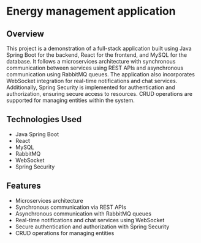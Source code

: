 # Energy management application
## Overview
This project is a demonstration of a full-stack application built using Java Spring Boot for the backend, React for the frontend, and MySQL for the database. It follows a microservices architecture with synchronous communication between services using REST APIs and asynchronous communication using RabbitMQ queues. The application also incorporates WebSocket integration for real-time notifications and chat services. Additionally, Spring Security is implemented for authentication and authorization, ensuring secure access to resources. CRUD operations are supported for managing entities within the system.
## Technologies Used
- Java Spring Boot
- React
- MySQL
- RabbitMQ
- WebSocket
- Spring Security
## Features
- Microservices architecture
- Synchronous communication via REST APIs
- Asynchronous communication with RabbitMQ queues
- Real-time notifications and chat services using WebSocket
- Secure authentication and authorization with Spring Security
- CRUD operations for managing entities
